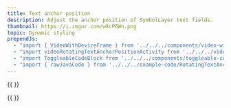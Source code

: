 ```yaml
---
title: Text anchor position
description: Adjust the anchor position of SymbolLayer text fields.
thumbnail: https://i.imgur.com/w8cP6Wn.png
topic: Dynamic styling
prependJs:
  - "import { VideoWithDeviceFrame } from '../../../components/video-with-device-frame'"
  - "import videoRotatingTextAnchorPositionActivity from '../../../video/example-rotating-text-anchor-position-activity.mp4'"
  - "import ToggleableCodeBlock from '../../../components/toggleable-code-block'"
  - "import { rawJavaCode } from '../../../example-code/RotatingTextAnchorPositionActivity.js'"
---
```


{{
  <VideoWithDeviceFrame 
    videoFile={videoRotatingTextAnchorPositionActivity}
    rotation="vertical"
    device="pixel-2"
  />
}}

<!-- Any notes about this example would go here.  -->

{{
  <ToggleableCodeBlock 
    java={rawJavaCode}
  />
}}